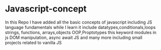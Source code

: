 # Javascript-concept
In this Repo I have added all the basic concepts of javascript
including JS language fundamentals while I learn
it include 
datatypes,conditionals,loops
strings,
functions,
arrays,objects
OOP,Proptotypes this keyword
modules in js
DOM manipulation,
async await JS
and many more including small projects related to vanilla JS
